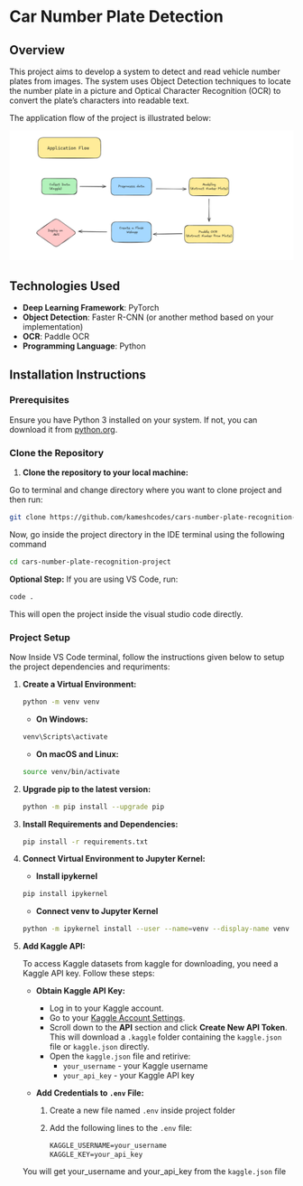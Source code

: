 # Car Number Plate Detection

## Overview

This project aims to develop a system to detect and read vehicle number plates from images. The system uses Object Detection techniques to locate the number plate in a picture and Optical Character Recognition (OCR) to convert the plate’s characters into readable text.

The application flow of the project is illustrated below:

![Application Flow](imgs/application-flow.png)

## Technologies Used

- **Deep Learning Framework**: PyTorch
- **Object Detection**: Faster R-CNN (or another method based on your implementation)
- **OCR**: Paddle OCR
- **Programming Language**: Python

## Installation Instructions

### Prerequisites

Ensure you have Python 3 installed on your system. If not, you can download it from [python.org](https://www.python.org/downloads/).

### Clone the Repository

1. **Clone the repository to your local machine:**

Go to terminal and change directory where you want to clone project and then run:

```bash
git clone https://github.com/kameshcodes/cars-number-plate-recognition-project.git

```

Now, go inside the project directory in the IDE terminal using the following command

```bash
cd cars-number-plate-recognition-project
```

**Optional Step:** If you are using VS Code, run:

```bash
code .
```

This will open the project inside the visual studio code directly.

### Project Setup

Now Inside VS Code terminal, follow the instructions given below to setup the project dependencies and requriments:

1. **Create a Virtual Environment:**

    ```bash
    python -m venv venv
    ```

   - **On Windows:**

    ```bash
    venv\Scripts\activate
    ```

   - **On macOS and Linux:**

    ```bash
    source venv/bin/activate
    ```

2. **Upgrade pip to the latest version:**

    ```bash
    python -m pip install --upgrade pip
    ```

3. **Install Requirements and Dependencies:**

    ```bash
    pip install -r requirements.txt
    ```

4. **Connect Virtual Environment to Jupyter Kernel:**

    - **Install ipykernel**

    ```bash
    pip install ipykernel 
    ```

    - **Connect venv to Jupyter Kernel**

    ```bash
    python -m ipykernel install --user --name=venv --display-name venv
    ```

5. **Add Kaggle API:**

   To access Kaggle datasets from kaggle for downloading, you need a Kaggle API key. Follow these steps:

   - **Obtain Kaggle API Key:**
     - Log in to your Kaggle account.
     - Go to your [Kaggle Account Settings](https://www.kaggle.com/settings).
     - Scroll down to the **API** section and click **Create New API Token**. This will download a `.kaggle` folder containing the `kaggle.json` file or `kaggle.json` directly.
     - Open the `kaggle.json` file and retirive:
       - `your_username` - your Kaggle username
       - `your_api_key` - your Kaggle API key

   - **Add Credentials to `.env` File:**
     1. Create a new file named `.env` inside project folder
     2. Add the following lines to the `.env` file:

        ```plaintext
        KAGGLE_USERNAME=your_username
        KAGGLE_KEY=your_api_key
        ```

    You will get your_username and your_api_key from the `kaggle.json` file